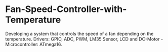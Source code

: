 # Fan-Speed-Controller-with-Temperature
Developing a system that controls the speed of a fan depending on the temperature.
Drivers: GPIO, ADC, PWM, LM35 Sensor, LCD and DC-Motor - Microcontroller: ATmega16.
